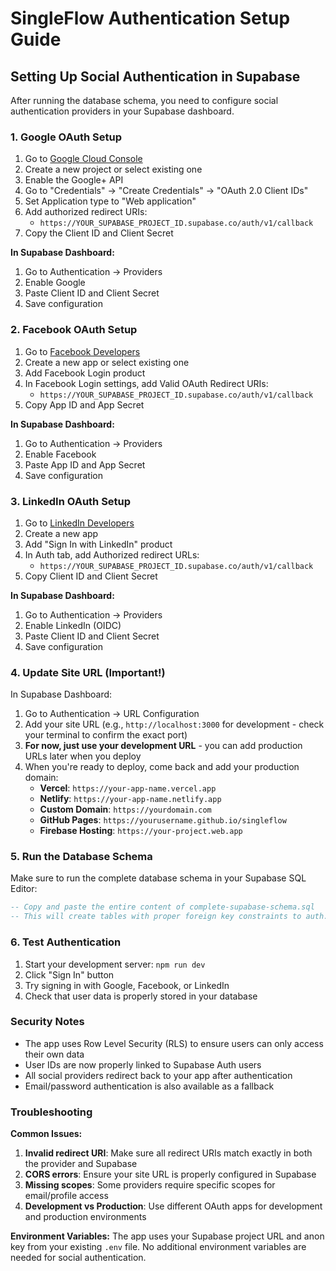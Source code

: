 # SingleFlow Authentication Setup Guide

## Setting Up Social Authentication in Supabase

After running the database schema, you need to configure social authentication providers in your Supabase dashboard.

### 1. Google OAuth Setup

1. Go to [Google Cloud Console](https://console.cloud.google.com/)
2. Create a new project or select existing one
3. Enable the Google+ API
4. Go to "Credentials" → "Create Credentials" → "OAuth 2.0 Client IDs"
5. Set Application type to "Web application"
6. Add authorized redirect URIs:
   - `https://YOUR_SUPABASE_PROJECT_ID.supabase.co/auth/v1/callback`
7. Copy the Client ID and Client Secret

**In Supabase Dashboard:**
1. Go to Authentication → Providers
2. Enable Google
3. Paste Client ID and Client Secret
4. Save configuration

### 2. Facebook OAuth Setup

1. Go to [Facebook Developers](https://developers.facebook.com/)
2. Create a new app or select existing one
3. Add Facebook Login product
4. In Facebook Login settings, add Valid OAuth Redirect URIs:
   - `https://YOUR_SUPABASE_PROJECT_ID.supabase.co/auth/v1/callback`
5. Copy App ID and App Secret

**In Supabase Dashboard:**
1. Go to Authentication → Providers
2. Enable Facebook
3. Paste App ID and App Secret
4. Save configuration

### 3. LinkedIn OAuth Setup

1. Go to [LinkedIn Developers](https://developer.linkedin.com/)
2. Create a new app
3. Add "Sign In with LinkedIn" product
4. In Auth tab, add Authorized redirect URLs:
   - `https://YOUR_SUPABASE_PROJECT_ID.supabase.co/auth/v1/callback`
5. Copy Client ID and Client Secret

**In Supabase Dashboard:**
1. Go to Authentication → Providers
2. Enable LinkedIn (OIDC)
3. Paste Client ID and Client Secret
4. Save configuration

### 4. Update Site URL (Important!)

In Supabase Dashboard:
1. Go to Authentication → URL Configuration
2. Add your site URL (e.g., `http://localhost:3000` for development - check your terminal to confirm the exact port)
3. **For now, just use your development URL** - you can add production URLs later when you deploy
4. When you're ready to deploy, come back and add your production domain:
   - **Vercel**: `https://your-app-name.vercel.app`
   - **Netlify**: `https://your-app-name.netlify.app`
   - **Custom Domain**: `https://yourdomain.com`
   - **GitHub Pages**: `https://yourusername.github.io/singleflow`
   - **Firebase Hosting**: `https://your-project.web.app`

### 5. Run the Database Schema

Make sure to run the complete database schema in your Supabase SQL Editor:

```sql
-- Copy and paste the entire content of complete-supabase-schema.sql
-- This will create tables with proper foreign key constraints to auth.users
```

### 6. Test Authentication

1. Start your development server: `npm run dev`
2. Click "Sign In" button
3. Try signing in with Google, Facebook, or LinkedIn
4. Check that user data is properly stored in your database

### Security Notes

- The app uses Row Level Security (RLS) to ensure users can only access their own data
- User IDs are now properly linked to Supabase Auth users
- All social providers redirect back to your app after authentication
- Email/password authentication is also available as a fallback

### Troubleshooting

**Common Issues:**
1. **Invalid redirect URI**: Make sure all redirect URIs match exactly in both the provider and Supabase
2. **CORS errors**: Ensure your site URL is properly configured in Supabase
3. **Missing scopes**: Some providers require specific scopes for email/profile access
4. **Development vs Production**: Use different OAuth apps for development and production environments

**Environment Variables:**
The app uses your Supabase project URL and anon key from your existing `.env` file. No additional environment variables are needed for social authentication.
